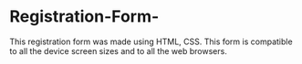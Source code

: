 # Registration-Form-
This registration form was made using HTML, CSS. This form is compatible to all the device screen sizes and to all the web browsers. 
